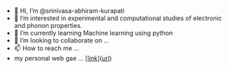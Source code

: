 - 👋 Hi, I’m @srinivasa-abhiram-kurapati
- 👀 I’m interested in experimental and computational studies of electronic and phonon properties.
- 🌱 I’m currently learning Machine learning using python
- 💞️ I’m looking to collaborate on ...
- 📫 How to reach me ...
- my personal web gae ... [[link](https://www.google.com/url?q=https%3A%2F%2Fsites.google.com%2Fstudents.iiserpune.ac.in%2Fsrinivasaabhiram%2Fabout%3Fauthuser%3D0&sa=D&sntz=1&usg=AOvVaw0k38C-LQjsb-y5fG8Izb8t)]([url](https://www.google.com/url?q=https%3A%2F%2Fsites.google.com%2Fstudents.iiserpune.ac.in%2Fsrinivasaabhiram%2Fabout%3Fauthuser%3D0&sa=D&sntz=1&usg=AOvVaw0k38C-LQjsb-y5fG8Izb8t))

<!---
srinivasa-abhiram/srinivasa-abhiram is a ✨ special ✨ repository because its `README.md` (this file) appears on your GitHub profile.
You can click the Preview link to ta
ke a look at your changes.
--->
